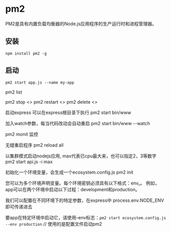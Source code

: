 # pm2

PM2是具有内置负载均衡器的Node.js应用程序的生产运行时和进程管理器。

## 安装

`npm install pm2 -g`

## 启动

`pm2 start app.js --name my-app`

pm2 list

pm2 stop <>
pm2 restart <>
pm2 delete <>

启动express 可以在express根目录下执行
pm2 start bin/www

加入watch参数，每当代码改动会自动重启
pm2 start bin/www --watch

pm2 monit 监控

无缝重启程序
pm2 reload all

以集群模式启动nodejs应用, max代表已cpu最大来，也可以指定2，3等数字
pm2 start api.js -i max

初始化一个环境变量，会生成一个ecosystem.config.js
pm2 init

您可以为多个环境声明变量。每个环境密钥必须具有以下格式：env_。
例如，app可以在两个环境中启动以下过程：development和production。

我们可以配置在不同环境下的特定参数，在express中 process.env.NODE_ENV即可传递进去

要app在特定环境中启动它，请使用–env标志：`pm2 start ecosystem.config.js --env production`  // 使用的是配置文件启动pm2